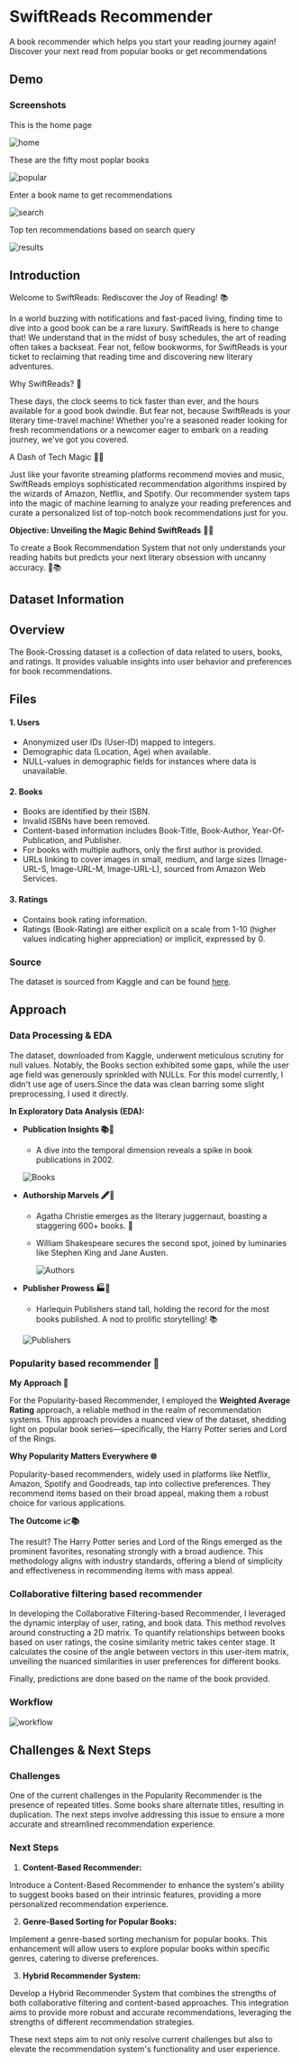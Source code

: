 
# SwiftReads Recommender

A book recommender which helps you start your reading journey again! Discover your next read from popular books or get recommendations


## Demo

### Screenshots

This is the home page

![home](demo_assets/demo_1.png)

These are the fifty most poplar books

![popular](demo_assets/demo_2.png)

Enter a book name to get recommendations

![search](demo_assets/demo_3.png)

Top ten recommendations based on search query

![results](demo_assets/demo_4.png)


## Introduction

Welcome to SwiftReads: Rediscover the Joy of Reading! 📚

In a world buzzing with notifications and fast-paced living, finding time to dive into a good book can be a rare luxury. SwiftReads is here to change that! We understand that in the midst of busy schedules, the art of reading often takes a backseat. Fear not, fellow bookworms, for SwiftReads is your ticket to reclaiming that reading time and discovering new literary adventures.

Why SwiftReads? 🚀

These days, the clock seems to tick faster than ever, and the hours available for a good book dwindle. But fear not, because SwiftReads is your literary time-travel machine! Whether you're a seasoned reader looking for fresh recommendations or a newcomer eager to embark on a reading journey, we've got you covered.

A Dash of Tech Magic 🤖✨

Just like your favorite streaming platforms recommend movies and music, SwiftReads employs sophisticated recommendation algorithms inspired by the wizards of Amazon, Netflix, and Spotify. Our recommender system taps into the magic of machine learning to analyze your reading preferences and curate a personalized list of top-notch book recommendations just for you.

**Objective: Unveiling the Magic Behind SwiftReads** 🎩📖

To create a Book Recommendation System that not only understands your reading habits but predicts your next literary obsession with uncanny accuracy. 🚀📚


## Dataset Information
## Overview
The Book-Crossing dataset is a collection of data related to users, books, and ratings. It provides valuable insights into user behavior and preferences for book recommendations.

## Files

#### 1. Users
- Anonymized user IDs (User-ID) mapped to integers.
- Demographic data (Location, Age) when available.
- NULL-values in demographic fields for instances where data is unavailable.

#### 2. Books
- Books are identified by their ISBN.
- Invalid ISBNs have been removed.
- Content-based information includes Book-Title, Book-Author, Year-Of-Publication, and Publisher.
- For books with multiple authors, only the first author is provided.
- URLs linking to cover images in small, medium, and large sizes (Image-URL-S, Image-URL-M, Image-URL-L), sourced from Amazon Web Services.

#### 3. Ratings
- Contains book rating information.
- Ratings (Book-Rating) are either explicit on a scale from 1-10 (higher values indicating higher appreciation) or implicit, expressed by 0.

### Source
The dataset is sourced from Kaggle and can be found [here](https://www.kaggle.com/datasets/arashnic/book-recommendation-dataset).

## Approach

### Data Processing & EDA

The dataset, downloaded from Kaggle, underwent meticulous scrutiny for null values. Notably, the Books section exhibited some gaps, while the user age field was generously sprinkled with NULLs. For this model currently, I didn't use age of users.Since the data was clean barring some slight preprocessing, I used it directly.

**In Exploratory Data Analysis (EDA):**

- **Publication Insights 📚📆**
   - A dive into the temporal dimension reveals a spike in book publications in 2002.
    
   ![Books](demo_assets/top_books.png)
  
- **Authorship Marvels 🖋️🌟**
   - Agatha Christie emerges as the literary juggernaut, boasting a staggering 600+ books. 👏
   - William Shakespeare secures the second spot, joined by luminaries like Stephen King and Jane Austen.

      ![Authors](demo_assets/authors.png)

- **Publisher Prowess 🏭📖**
   - Harlequin Publishers stand tall, holding the record for the most books published. A nod to prolific storytelling! 📚

   ![Publishers](demo_assets/publishers.png)

### Popularity based recommender 🌟

**My Approach 🚀**

For the Popularity-based Recommender, I employed the **Weighted Average Rating** approach, a reliable method in the realm of recommendation systems. This approach provides a nuanced view of the dataset, shedding light on popular book series—specifically, the Harry Potter series and Lord of the Rings.

**Why Popularity Matters Everywhere 🌐**

Popularity-based recommenders, widely used in platforms like Netflix, Amazon, Spotify and Goodreads, tap into collective preferences. They recommend items based on their broad appeal, making them a robust choice for various applications.

**The Outcome 📈📚**

The result? The Harry Potter series and Lord of the Rings emerged as the prominent favorites, resonating strongly with a broad audience. This methodology aligns with industry standards, offering a blend of simplicity and effectiveness in recommending items with mass appeal.


### Collaborative filtering based recommender

In developing the Collaborative Filtering-based Recommender, I leveraged the dynamic interplay of user, rating, and book data. This method revolves around constructing a 2D matrix.
To quantify relationships between books based on user ratings, the cosine similarity metric takes center stage. It calculates the cosine of the angle between vectors in this user-item matrix, unveiling the nuanced similarities in user preferences for different books.

Finally, predictions are done based on the name of the book provided.

### Workflow

![workflow](demo_assets/workflow.png)

## Challenges & Next Steps

### Challenges

One of the current challenges in the Popularity Recommender is the presence of repeated titles. Some books share alternate titles, resulting in duplication. The next steps involve addressing this issue to ensure a more accurate and streamlined recommendation experience.

### Next Steps

1. **Content-Based Recommender:**
   
Introduce a Content-Based Recommender to enhance the system's ability to suggest books based on their intrinsic features, providing a more personalized recommendation experience.

2. **Genre-Based Sorting for Popular Books:**

Implement a genre-based sorting mechanism for popular books. This enhancement will allow users to explore popular books within specific genres, catering to diverse preferences.

3. **Hybrid Recommender System:**

Develop a Hybrid Recommender System that combines the strengths of both collaborative filtering and content-based approaches. This integration aims to provide more robust and accurate recommendations, leveraging the strengths of different recommendation strategies.

These next steps aim to not only resolve current challenges but also to elevate the recommendation system's functionality and user experience.
